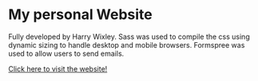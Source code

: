 # My personal Website

Fully developed by Harry Wixley. Sass was used to compile the css using dynamic sizing to handle desktop and mobile browsers. Formspree was used to allow users to send emails.

[Click here to visit the website!](https://hwixley.github.io/personal-website/)
